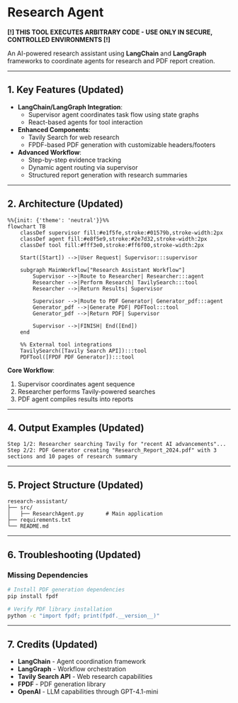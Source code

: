 # Research Agent

**[!] THIS TOOL EXECUTES ARBITRARY CODE - USE ONLY IN SECURE, CONTROLLED ENVIRONMENTS [!]**

An AI-powered research assistant using **LangChain** and **LangGraph** frameworks to coordinate agents for research and PDF report creation.

---

## 1. Key Features (Updated)

- **LangChain/LangGraph Integration**:
  - Supervisor agent coordinates task flow using state graphs
  - React-based agents for tool interaction
- **Enhanced Components**:
  - Tavily Search for web research
  - FPDF-based PDF generation with customizable headers/footers
- **Advanced Workflow**:
  - Step-by-step evidence tracking
  - Dynamic agent routing via supervisor
  - Structured report generation with research summaries

---

## 2. Architecture (Updated)

```mermaid
%%{init: {'theme': 'neutral'}}%%
flowchart TB
    classDef supervisor fill:#e1f5fe,stroke:#01579b,stroke-width:2px
    classDef agent fill:#e8f5e9,stroke:#2e7d32,stroke-width:2px
    classDef tool fill:#fff3e0,stroke:#ff6f00,stroke-width:2px

    Start([Start]) -->|User Request| Supervisor:::supervisor

    subgraph MainWorkflow["Research Assistant Workflow"]
        Supervisor -->|Route to Researcher| Researcher:::agent
        Researcher -->|Perform Research| TavilySearch:::tool
        Researcher -->|Return Results| Supervisor

        Supervisor -->|Route to PDF Generator| Generator_pdf:::agent
        Generator_pdf -->|Generate PDF| PDFTool:::tool
        Generator_pdf -->|Return PDF| Supervisor

        Supervisor -->|FINISH| End([End])
    end

    %% External tool integrations
    TavilySearch([Tavily Search API]):::tool
    PDFTool([FPDF PDF Generator]):::tool
```

**Core Workflow**:
1. Supervisor coordinates agent sequence
2. Researcher performs Tavily-powered searches
3. PDF agent compiles results into reports

---

## 4. Output Examples (Updated)

```text
Step 1/2: Researcher searching Tavily for "recent AI advancements"...
Step 2/2: PDF Generator creating "Research_Report_2024.pdf" with 3 sections and 10 pages of research summary
```

---

## 5. Project Structure (Updated)

```text
research-assistant/
├── src/
│   ├── ResearchAgent.py       # Main application
├── requirements.txt
└── README.md
```

---

## 6. Troubleshooting (Updated)

### Missing Dependencies

```bash
# Install PDF generation dependencies
pip install fpdf

# Verify PDF library installation
python -c "import fpdf; print(fpdf.__version__)"
```

---

## 7. Credits (Updated)

- **LangChain** - Agent coordination framework
- **LangGraph** - Workflow orchestration
- **Tavily Search API** - Web research capabilities
- **FPDF** - PDF generation library
- **OpenAI** - LLM capabilities through GPT-4.1-mini
```

